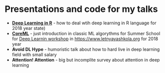 # Presentations and code for my talks

- [**Deep Learning in R**](https://github.com/metya/DeepLearning_in_R) - how to deal wtih deep learning in R language for 2018 year state)
- [**CoreML**](https://metya.github.io/CoreML/) - just introduction in classic ML algorythms for Summer School for [Deep Learnin workshop](https://www.letnyayashkola.org/deeplearning/) in https://www.letnyayashkola.org for 2018 year
- **Avoid DL Hype** - humoristic talk about how to hard live in deep learning field with small salary
- **Attention! Attention** - big but incomplite survey about attention in deep learning
